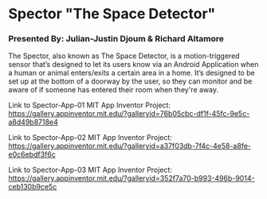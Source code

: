 # Spector "The Space Detector"
### Presented By: Julian-Justin Djoum & Richard Altamore

   The Spector, also known as The Space Detector, is a motion-triggered sensor that’s designed to let its users know via an Android Application when a human or animal enters/exits a certain area in a home. It’s designed to be set up at the bottom of a doorway by the user, so they can monitor and be aware of if someone has entered their room when they're away.
  
  Link to Spector-App-01 MIT App Inventor Project: https://gallery.appinventor.mit.edu/?galleryid=76b05cbc-df1f-45fc-9e5c-a8d49b8718e4
  
  Link to Spector-App-02 MIT App Inventor Project: https://gallery.appinventor.mit.edu/?galleryid=a37f03db-7f4c-4e58-a8fe-e0c6ebdf3f6c
  
  Link to Spector-App-03 MIT App Inventor Project: https://gallery.appinventor.mit.edu/?galleryid=352f7a70-b993-496b-9014-ceb130b9ce5c
